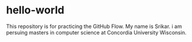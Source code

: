 # hello-world
This repository is for practicing the GitHub Flow.
My name is Srikar. i am persuing masters in computer science at Concordia University Wisconsin.

